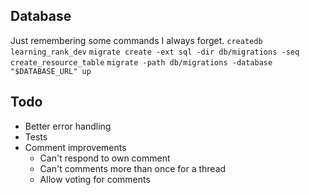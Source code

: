 ## Database
Just remembering some commands I always forget.
`createdb learning_rank_dev`
`migrate create -ext sql -dir db/migrations -seq create_resource_table`
`migrate -path db/migrations -database "$DATABASE_URL" up`

## Todo
- Better error handling
- Tests
- Comment improvements
    - Can't respond to own comment
    - Can't comments more than once for a thread
    - Allow voting for comments
